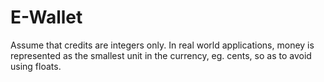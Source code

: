 # E-Wallet

Assume that credits are integers only. In real world applications, money is represented as the smallest unit in the currency, eg. cents, so as to avoid using floats. 

